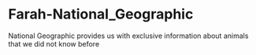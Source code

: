 # Farah-National_Geographic
National Geographic provides us with exclusive information about animals that we did not know before
